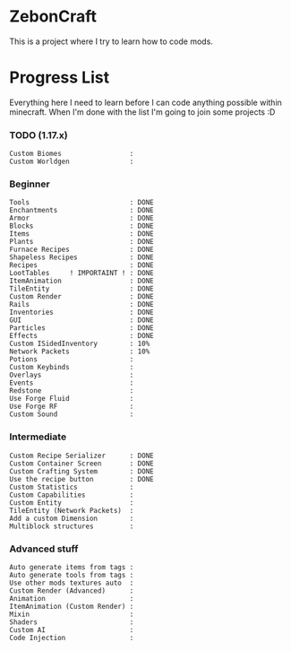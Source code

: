 # ZebonCraft

This is a project where I try to learn how to code mods.

# Progress List

Everything here I need to learn before I can code anything possible within minecraft.
When I'm done with the list I'm going to join some projects :D


### TODO (1.17.x)
```
Custom Biomes                 :
Custom Worldgen               :
```

### Beginner
```
Tools                         : DONE
Enchantments                  : DONE
Armor                         : DONE
Blocks                        : DONE
Items                         : DONE
Plants                        : DONE
Furnace Recipes               : DONE
Shapeless Recipes             : DONE
Recipes                       : DONE
LootTables     ! IMPORTAINT ! : DONE
ItemAnimation                 : DONE
TileEntity                    : DONE
Custom Render                 : DONE
Rails                         : DONE
Inventories                   : DONE
GUI                           : DONE
Particles                     : DONE
Effects                       : DONE
Custom ISidedInventory        : 10%
Network Packets               : 10%
Potions                       :
Custom Keybinds               :
Overlays                      :
Events                        :
Redstone                      :
Use Forge Fluid               :
Use Forge RF                  :
Custom Sound                  :
```

### Intermediate
```
Custom Recipe Serializer      : DONE
Custom Container Screen       : DONE
Custom Crafting System        : DONE
Use the recipe button         : DONE
Custom Statistics             :
Custom Capabilities           :
Custom Entity                 :
TileEntity (Network Packets)  :
Add a custom Dimension        :
Multiblock structures         :
```

### Advanced stuff
```
Auto generate items from tags :
Auto generate tools from tags :
Use other mods textures auto  :
Custom Render (Advanced)      :
Animation                     :
ItemAnimation (Custom Render) :
Mixin                         :
Shaders                       :
Custom AI                     :
Code Injection                :
```
